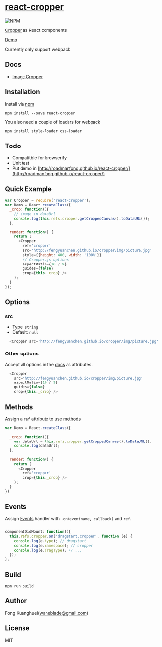 # [react-cropper](http://roadmanfong.github.io/react-cropper/)

[![NPM](https://nodei.co/npm/react-cropper.png?downloads=true)](https://www.npmjs.com/package/react-cropper)

[Cropper](https://github.com/fengyuanchen/cropper) as React components

[Demo](http://roadmanfong.github.io/react-cropper/example/)

Currently only support webpack

## Docs
* [Image Cropper](https://github.com/fengyuanchen/cropper)

## Installation
Install via [npm](https://www.npmjs.com/package/react-cropper)

```
npm install --save react-cropper
```

You also need a couple of loaders for webpack

```
npm install style-loader css-loader
```

## Todo
* Compatitble for browserify
* Unit test
* Put demo in [http://roadmanfong.github.io/react-cropper/](http://roadmanfong.github.io/react-cropper/)

## Quick Example
```js
var Cropper = require('react-cropper');
var Demo = React.createClass({
  _crop: function(){
    // image in dataUrl
    console.log(this.refs.cropper.getCroppedCanvas().toDataURL());
  },

  render: function() {
    return (
      <Cropper
        ref='cropper'
        src='http://fengyuanchen.github.io/cropper/img/picture.jpg'
        style={{height: 400, width: '100%'}}
        // Cropper.js options
        aspectRatio={16 / 9}
        guides={false}
        crop={this._crop} />
    );
  }
});

```

## Options

### src
* Type: `string`
* Default: `null`

```js
  <Cropper src='http://fengyuanchen.github.io/cropper/img/picture.jpg' />
```

### Other options

Accept all options in the [docs](https://github.com/fengyuanchen/cropper#options) as attributes.

```js
  <Cropper
    src='http://fengyuanchen.github.io/cropper/img/picture.jpg'
    aspectRatio={16 / 9} 
    guides={false} 
    crop={this._crop} />
```

## Methods
Assign a `ref` attribute to use [methods](https://github.com/fengyuanchen/cropper#methods)

```js
var Demo = React.createClass({

  _crop: function(){
    var dataUrl = this.refs.cropper.getCroppedCanvas().toDataURL();
    console.log(dataUrl);
  },

  render: function() {
    return (
      <Cropper
        ref='cropper'
        crop={this._crop} />
    );
  }
})
```

## Events

Assign [Events](https://github.com/fengyuanchen/cropper#events) handler with `.on(eventname, callback)` and `ref`.

```js

componentDidMount: function(){
  this.refs.cropper.on('dragstart.cropper', function (e) {
    console.log(e.type); // dragstart
    console.log(e.namespace); // cropper
    console.log(e.dragType); // ...
  });
},

```

## Build

```
npm run build
```

## Author
Fong Kuanghuei(waneblade@gmail.com)

## License
MIT
